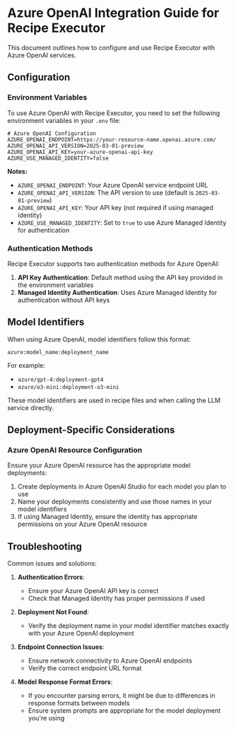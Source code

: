 # Azure OpenAI Integration Guide for Recipe Executor

This document outlines how to configure and use Recipe Executor with Azure OpenAI services.

## Configuration

### Environment Variables

To use Azure OpenAI with Recipe Executor, you need to set the following environment variables in your `.env` file:

```
# Azure OpenAI Configuration
AZURE_OPENAI_ENDPOINT=https://your-resource-name.openai.azure.com/
AZURE_OPENAI_API_VERSION=2025-03-01-preview
AZURE_OPENAI_API_KEY=your-azure-openai-api-key
AZURE_USE_MANAGED_IDENTITY=false
```

**Notes:**

- `AZURE_OPENAI_ENDPOINT`: Your Azure OpenAI service endpoint URL
- `AZURE_OPENAI_API_VERSION`: The API version to use (default is `2025-03-01-preview`)
- `AZURE_OPENAI_API_KEY`: Your API key (not required if using managed identity)
- `AZURE_USE_MANAGED_IDENTITY`: Set to `true` to use Azure Managed Identity for authentication

### Authentication Methods

Recipe Executor supports two authentication methods for Azure OpenAI:

1. **API Key Authentication**: Default method using the API key provided in the environment variables
2. **Managed Identity Authentication**: Uses Azure Managed Identity for authentication without API keys

## Model Identifiers

When using Azure OpenAI, model identifiers follow this format:

```
azure:model_name:deployment_name
```

For example:

- `azure/gpt-4:deployment-gpt4`
- `azure/o3-mini:deployment-o3-mini`

These model identifiers are used in recipe files and when calling the LLM service directly.

## Deployment-Specific Considerations

### Azure OpenAI Resource Configuration

Ensure your Azure OpenAI resource has the appropriate model deployments:

1. Create deployments in Azure OpenAI Studio for each model you plan to use
2. Name your deployments consistently and use those names in your model identifiers
3. If using Managed Identity, ensure the identity has appropriate permissions on your Azure OpenAI resource

## Troubleshooting

Common issues and solutions:

1. **Authentication Errors**:

   - Ensure your Azure OpenAI API key is correct
   - Check that Managed Identity has proper permissions if used

2. **Deployment Not Found**:

   - Verify the deployment name in your model identifier matches exactly with your Azure OpenAI deployment

3. **Endpoint Connection Issues**:

   - Ensure network connectivity to Azure OpenAI endpoints
   - Verify the correct endpoint URL format

4. **Model Response Format Errors**:
   - If you encounter parsing errors, it might be due to differences in response formats between models
   - Ensure system prompts are appropriate for the model deployment you're using
